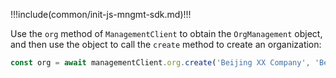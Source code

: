 !!!include(common/init-js-mngmt-sdk.md)!!!

Use the `org` method of `ManagementClient` to obtain the `OrgManagement` object, and then use the object to call the `create` method to create an organization:

```javascript
const org = await managementClient.org.create('Beijing XX Company', 'Beijing XX Company Co., Ltd.', 'example');
```
